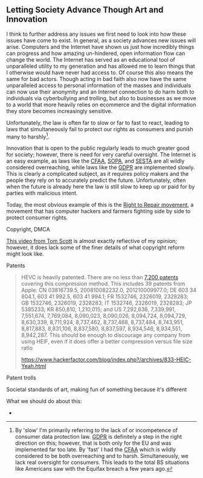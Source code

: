 ## Letting Society Advance Though Art and Innovation

I think to further address any issues we first need to look into how these issues have come to exist. In general, as a society advances new issues will arise. Computers and the Internet have shown us just how incredibly things can progress and how amazing un-hindered, open information flow can change the world. The Internet has served as an educational tool of unparalleled utility to my generation and has allowed me to learn things that I otherwise would have never had access to. Of course this also means the same for bad actors. Though acting in bad faith also now have the same unparalleled access to personal information of the masses and individuals can now use their anonymity and an Internet connection to do harm both to individuals via cyberbullying and trolling, but also to businesses as we move to a world that more heavily relies on ecommerce and the digital information they store becomes increasingly sensitive.

Unfortunately, the law is often far to slow or far to fast to react, leading to laws that simultaneously fail to protect our rights as consumers and punish many to harshly[^3].

Innovation that is open to the public regularly leads to much greater good for society; however, there is need for very careful oversight. The Internet is an easy example, as laws like the [CFAA](https://en.wikipedia.org/wiki/Computer_Fraud_and_Abuse_Act), [SOPA](https://en.wikipedia.org/wiki/Stop_Online_Piracy_Act), and [SESTA](https://en.wikipedia.org/wiki/Stop_Enabling_Sex_Traffickers_Act) are all wildly considered overreaching, while laws like the [GDPR](https://en.wikipedia.org/wiki/General_Data_Protection_Regulation) are implemented slowly. This is clearly a complicated subject, as it requires policy makers and the people they rely on to accurately predict the future. Unfortunately, often when the future is already here the law is still slow to keep up or paid for by parties with malicious intent.

Today, the most obvious example of this is the [Right to Repair movement](https://en.wikipedia.org/wiki/Electronics_right_to_repair), a movement that has computer hackers and farmers fighting side by side to protect consumer rights. 

Copyright, DMCA

[This video from Tom Scott](https://www.youtube.com/watch?v=1Jwo5qc78QU) is almost exactly reflective of my opinion; however, it does lack some of the finer details of what copyright reform might look like.



Patents

> HEVC is heavily patented. There are no less than [7,200 patents](https://www.mpegla.com/programs/hevc/patent-list/) covering this compression method. This includes 39 patents from Apple: CN 03816739.5, 200810082232.0, 201210009977.0; DE 603 34 804.1, 603 41 992.5, 603 41 994.1; FR 1532746, 2326019, 2328283; GB 1532746, 2326019, 2328283; IT 1532746, 2326019, 2328283; JP 5385233; KR 850,810, 1,210,015; and US 7,292,636, 7,339,991, 7,551,674, 7,769,084, 8,090,023, 8,090,026, 8,094,724, 8,094,729, 8,630,339, 8,711,924, 8,737,462, 8,737,468, 8,737,484, 8,743,951, 8,817,883, 8,831,106, 8,837,580, 8,837,597, 8,934,546, 8,934,551, 8,942,287. This should be enough to discourage any company from using HEIF, even if it does offer a better compression versus file size ratio
>
> https://www.hackerfactor.com/blog/index.php?/archives/833-HEIC-Yeah.html

 Patent trolls

Societal standards of art, making fun of something because it's different

What we should do about this:

* 

[^3]: By 'slow' I'm primarily referring to the lack of or incompetence of consumer data protection law. [GDPR](https://en.wikipedia.org/wiki/General_Data_Protection_Regulation) is definitely a step in the right direction on this; however, that is both only for the EU and was implemented far too late. By 'fast' I had the [CFAA](https://en.wikipedia.org/wiki/Computer_Fraud_and_Abuse_Act) which is wildly considered to be both overreaching and to harsh. Simultaneously, we lack real oversight for consumers. This leads to the total BS situations like Americans saw with the Equifax breach a few years ago.